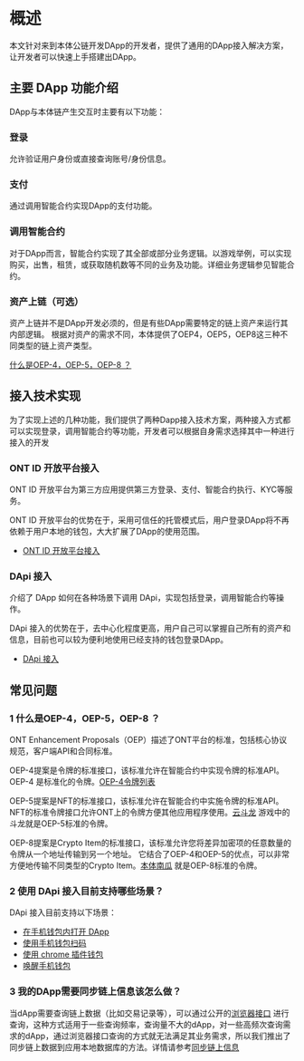 
# 概述

本文针对来到本体公链开发DApp的开发者，提供了通用的DApp接入解决方案，让开发者可以快速上手搭建出DApp。

## 主要 DApp 功能介绍

DApp与本体链产生交互时主要有以下功能：

### 登录

允许验证用户身份或直接查询账号/身份信息。

### 支付

通过调用智能合约实现DApp的支付功能。

### 调用智能合约

对于DApp而言，智能合约实现了其全部或部分业务逻辑。以游戏举例，可以实现购买，出售，租赁，或获取随机数等不同的业务及功能。详细业务逻辑参见智能合约。

### 资产上链（可选）

资产上链并不是DApp开发必须的，但是有些DApp需要特定的链上资产来运行其内部逻辑。
根据对资产的需求不同，本体提供了OEP4，OEP5，OEP8这三种不同类型的链上资产类型。

[什么是OEP-4，OEP-5，OEP-8 ？](#1-什么是OEP-4，OEP-5，OEP-8-？)

## 接入技术实现

为了实现上述的几种功能，我们提供了两种Dapp接入技术方案，两种接入方式都可以实现登录，调用智能合约等功能，开发者可以根据自身需求选择其中一种进行接入的开发

### ONT ID 开放平台接入

ONT ID 开放平台为第三方应用提供第三方登录、支付、智能合约执行、KYC等服务。

ONT ID 开放平台的优势在于，采用可信任的托管模式后，用户登录DApp将不再依赖于用户本地的钱包，大大扩展了DApp的使用范围。

- [ONT ID 开放平台接入](docs-cn/dApp-Integration/08-ontid_integration.md)

### DApi 接入

介绍了 DApp 如何在各种场景下调用 DApi，实现包括登录，调用智能合约等操作。

DApi 接入的优势在于，去中心化程度更高，用户自己可以掌握自己所有的资产和信息，目前也可以较为便利地使用已经支持的钱包登录DApp。

- [DApi 接入](docs-cn/dApp-Integration/09-dapi_integration.md)


## 常见问题

### 1 什么是OEP-4，OEP-5，OEP-8 ？

ONT Enhancement Proposals（OEP）描述了ONT平台的标准，包括核心协议规范，客户端API和合同标准。

OEP-4提案是令牌的标准接口，该标准允许在智能合约中实现令牌的标准API。OEP-4 是标准化的令牌。[OEP-4令牌列表](https://explorer.ont.io/token/list/oep4/10/1)

OEP-5提案是NFT的标准接口，该标准允许在智能合约中实施令牌的标准API。NFT的标准令牌接口允许ONT上的令牌方便其他应用程序使用。[云斗龙](https://hyd-go.alfakingdom.com/) 游戏中的斗龙就是OEP-5标准的令牌。

OEP-8提案是Crypto Item的标准接口，该标准允许您将差异加密项的任意数量的令牌从一个地址传输到另一个地址。 它结合了OEP-4和OEP-5的优点，可以非常方便地传输不同类型的Crypto Item。[本体南瓜](https://explorer.ont.io/token/detail/oep8/edf64937ca304ea8180fa92e2de36dc0a33cc712/10/1) 就是OEP-8标准的令牌。

### 2 使用 DApi 接入目前支持哪些场景？

DApi 接入目前支持以下场景：
- [在手机钱包内打开 DApp](https://dev-docs.ont.io/#/docs-cn/dApp-Integration/01-DAppDocking-Wallet-Opens-DApp)
- [使用手机钱包扫码](https://dev-docs.ont.io/#/docs-cn/dApp-Integration/02-DAppDocking-QRcode)
- [使用 chrome 插件钱包](https://dev-docs.ont.io/#/docs-cn/dApp-Integration/03-DAppDocking-use-chrome-extension-wallet)
- [唤醒手机钱包](https://dev-docs.ont.io/#/docs-cn/dApp-Integration/06-DAppDocking-Wake-up)

### 3 我的DApp需要同步链上信息该怎么做？

当dApp需要查询链上数据（比如交易记录等），可以通过公开的[浏览器接口](https://dev-docs.ont.io/#/docs-cn/explorer/overview) 进行查询，这种方式适用于一些查询频率，查询量不大的dApp，对一些高频次查询需求的dApp，通过浏览器接口查询的方式就无法满足其业务需求，所以我们推出了同步链上数据到应用本地数据库的方法。详情请参考[同步链上信息](https://dev-docs.ont.io/#/docs-cn/dApp-Integration/05-DAppDocking-Sync)

